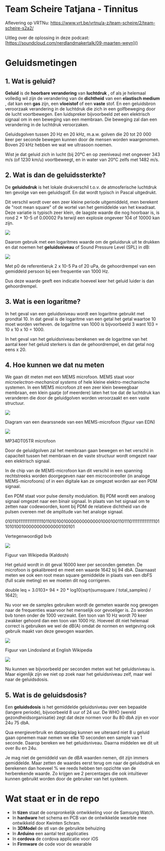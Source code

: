 # Team Scheire Tatjana - Tinnitus

Aflevering op VRTNu: [https://www.vrt.be/vrtnu/a-z/team-scheire/2/team-scheire-s2a2/
]()

Uitleg over de oplossing in deze podcast: [https://soundcloud.com/nerdlandmakertalk/09-maarten-weyn]()

# Geluidsmetingen

## 1. Wat is geluid?

**Geluid** is de **hoorbare verandering** van **luchtdruk** , of als je helemaal volledig wil zijn de verandering van de **dichtheid** van een **elastisch medium** , dat kan een **gas** zijn, een **vloeistof** of een **vaste** stof. En een geluidsbron veroorzaak verandering in de luchtdruk die zich in een golfbeweging door de lucht voortbewegen. Een luidspreker bijvoorbeeld zet een elektrisch signaal om in een beweging van een membraan. Die beweging zal dan een verandering in de luchtdruk veroorzaken.

Geluidsgolven tussen 20 Hz en 20 kHz, m.a.w. golven die 20 tot 20 000 keer per seconde bewegen kunnen door de mensen worden waargenomen. Boven 20 kHz hebben we wat we ultrasoon noemen.

Wist je dat geluid zich in lucht (bij 20°C en op zeeniveau) met ongeveer 343 m/s (of 1230 km/u) voortbeweegt, en in water van 20°C zelfs met 1482 m/s.

## 2. Wat is dan de geluidssterkte?

De **geluidsdruk** is het lokale drukverschil t.o.v. de atmosferische luchtdruk ten gevolge van een geluidsgolf. En dat wordt typisch in Pascal uitgedrukt.

Dit verschil wordt over een zeer kleine periode uitgemiddeld, men berekent de &quot;root mean square&quot; of de wortel van het gemiddelde van het kwadraat. Deze variatie is typisch zeer klein, de laagste waarde die nog hoorbaar is, is rond 2 \* 10-5 of 0.00002 Pa terwijl een explosie ongeveer 104 of 10000 kan zijn.

![](images/eq1.png)

Daarom gebruik met een logaritmes waarde om de geluidsruk uit te drukken en dat noemen het **geluidsniveau** of Sound Pressure Level (SPL) in dB:

![](images/eq2.png)

Met p0 de referentieruk 2 x 10-5 Pa of 20 uPa, de gehoordrempel van een gemiddeld persoon bij een frequentie van 1000 Hz.

Dus deze waarde geeft een indicatie hoeveel keer het geluid luider is dan gehoordrempel.

## 3. Wat is een logaritme?

In het geval van een geluidsniveau wordt een logaritme gebruikt met grondtal 10. In dat geval is de logaritme van een getal het getal waartoe 10 moet worden verheven. de logaritme van 1000 is bijvoorbeeld 3 want 103 = 10 x 10 x 10 = 1000.

In het geval van het geluidsniveau berekenen we de logaritme van het aantal keer het geluid sterkers is dan de gehoordrempel, en dat getal nog eens x 20.


## 4. Hoe kunnen we dat nu meten

We gaan dit meten met een MEMS microfoon. MEMS staat voor _microelectron-mechanical systems_ of hele kleine elektro-mechanische systemen. In een MEMS microfoon zit een zeer klein beweegbaar membraan, een klein gaatje (of meerdere) laten het toe dat de luchtdruk kan veranderen die door de geluidgolven worden veroorzaakt en een vaste structuur.

![](images/edn.png)

Diagram van een dwarssnede van een MEMS-microfoon (figuur van EDN)

![](images/MP34DT05TR.png)

MP34DT05TR microfoon

Door de geluidgolven zal het membraan gaan bewegen en het verschil in capaciteit tussen het membraan en de vaste structuur wordt omgezet naar een elektrisch signaal.

In de chip van de MEMS-microfoon kan dit verschil in een spanning rechtstreeks worden doorgegeven naar een microcontroller (in analoge MEMS-microfoons) of in een digitale kan ze omgezet worden aar een PDM signaal.

Een PDM staat voor pulse density modulation. Bij PDM wordt een analoog signaal omgezet naar een binair signaal. In plaats van het signaal om te zetten naar codewoorden, komt bij PDM de relatieve dichtheid van de pulsen overeen met de amplitude van het analoge signaal.

0101101111111111111101101010010000000000000100010011011101111111111111011010100100000000000000100101

Vertegenwoordigd bvb

![](images/Kaldosh.png)

Figuur van Wikipedia (Kaldosh)

Het geluid wordt in dit geval 16000 keer per seconden gemeten. De microfoon is gekalibreerd en meet een waarde 1642 bij 94 dbA. Daarnaast meten we ook een root mean square gemiddelde in plaats van een dbFS (full scale meting) en we moeten dit nog corrigeren.

double leq = 3.0103+ 94 + 20 \* log10(sqrt(sumsquare / total\_samples) / 1642);

Nu voor we de samples gebruiken wordt de gemeten waarde nog gewogen naar de frequenties waarvoor het menselijk oor gevoeliger is. Zo worden bvb tonen onder de 1000 verzwakt. Een toon van 10 Hz wordt 70 keer zwakker gehoord dan een toon van 1000 Hz. Hoeveel dit niet helemaal correct is gebruiken we wel de dB(A) omdat de normen en wetgeving ook gebruik maakt van deze gewogen waarden.

![](images/Lindosland.png)

Figuur van Lindosland at English Wikipedia

![](images/signal.png)

Nu kunnen we bijvoorbeeld per seconden meten wat het geluidsniveau is. Maar eigenlijk zijn we niet op zoek naar het geluidsniveau zelf, maar wel naar de geluidsdosis.

## 5. Wat is de geluidsdosis?

Een **geluidsdosis** is het gemiddelde geluidsniveau over een bepaalde (langere periode), bijvoorbeeld 8 uur of 24 uur. De WHO (wereld gezondheidsorganisatie) zegt dat deze normen voor 8u 80 dbA zijn en voor 24u 75 dbA.

Qua energieverbruik en dataopslag kunnen we uiteraard niet 8 u geluid gaan opnemen maar nemen we elke 10 seconden een sample van 1 seconde. Daarop bereken we het geluidsniveau. Daarna middelen we dit uit over 8u en 24u.

Je mag niet de gemiddeld van de dBA waarden nemen, dit zijn immers gemiddelde. Maar zetten de waardes eerst terug om naar de geluidsdruk en berekenen dan hoeveel % we reeds hebben ten opzichte van de herberekende waarde. Zo krijgen we 2 percentages die ook intuïtiever kunnen gebruikt worden door de gebruiker van het systeem.

# Wat staat er in de repo

* In **tizen** staat de oorspronkelijk ontwikkeling voor de Samsung Watch.
* In **hardware** het schema en PCB van de ontwikkelde wearble mee ontwikkeld door Kwinten Schram.
* In **3DModel** de stl van de gebruikte behuizing
* In **Arduino** een aantal test applicaties
* In **cordova** de cordova applicatie voor iOS
* In **Firmware** de code voor de wearable
